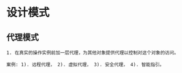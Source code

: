 # 设计模式
## 代理模式
    1. 在真实的操作实例前加一层代理，为其他对象提供代理以控制对这个对象的访问。
    
    案例: 1). 远程代理， 2). 虚拟代理， 3). 安全代理， 4). 智能指引。
        
